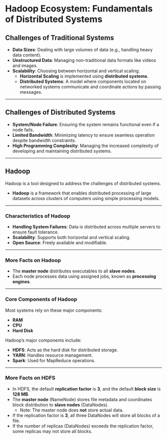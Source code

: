 # Hadoop Ecosystem: Fundamentals of Distributed Systems

## Challenges of Traditional Systems

- **Data Sizes**: Dealing with large volumes of data (e.g., handling heavy data content).
- **Unstructured Data**: Managing non-traditional data formats like videos and images.
- **Scalability**: Choosing between horizontal and vertical scaling.
  - **Horizontal Scaling** is implemented using **distributed systems**.
  - **Distributed Systems**: A model where components located on networked systems communicate and coordinate actions by passing messages.

---

## Challenges of Distributed Systems

- **System/Node Failure**: Ensuring the system remains functional even if a node fails.
- **Limited Bandwidth**: Minimizing latency to ensure seamless operation despite bandwidth constraints.
- **High Programming Complexity**: Managing the increased complexity of developing and maintaining distributed systems.

---

## Hadoop

Hadoop is a tool designed to address the challenges of distributed systems.

- **Hadoop** is a framework that enables distributed processing of large datasets across clusters of computers using simple processing models.

---

### Characteristics of Hadoop

- **Handling System Failures**: Data is distributed across multiple servers to ensure fault tolerance.
- **Scalability**: Supports both horizontal and vertical scaling.
- **Open Source**: Freely available and modifiable.

---

### More Facts on Hadoop

- The **master node** distributes executables to all **slave nodes**.
- Each node processes data using assigned jobs, known as **processing engines**.

---

### Core Components of Hadoop

Most systems rely on these major components:
- **RAM**
- **CPU**
- **Hard Disk**

Hadoop’s major components include:
- **HDFS**: Acts as the hard disk for distributed storage.
- **YARN**: Handles resource management.
- **Spark**: Used for MapReduce operations.

---

### More Facts on HDFS

- In HDFS, the default **replication factor** is **3**, and the default **block size** is **128 MB**.
- The **master node** (NameNode) stores file metadata and coordinates block distribution to **slave nodes** (DataNodes).
  - Note: The master node does **not** store actual data.
- If the replication factor is **3**, all three DataNodes will store all blocks of a file.
- If the number of replicas (DataNodes) exceeds the replication factor, some replicas may not store all blocks.
